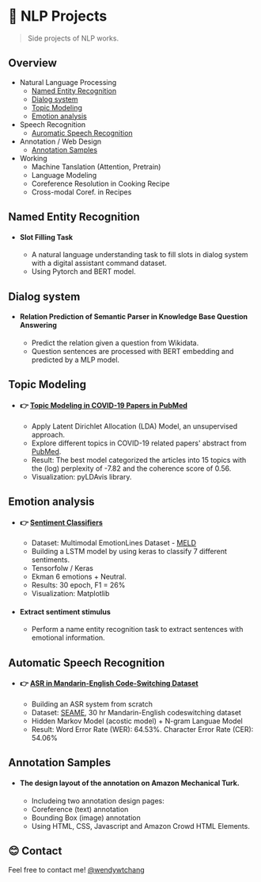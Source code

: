 # :runner: NLP Projects
> Side projects of NLP works.  

## Overview
* Natural Language Processing
  * [Named Entity Recognition](#named-entity-recognition)
  * [Dialog system](#dialog-system)
  * [Topic Modeling](#topic-modeling)
  * [Emotion analysis](#emotion-analysis)
* Speech Recognition
  * [Auromatic Speech Recognition](#auromatic-speech-recognition)
* Annotation / Web Design
  * [Annotation Samples](#annotation-samples)
* Working
  * Machine Tanslation (Attention, Pretrain)
  * Language Modeling
  * Coreference Resolution in Cooking Recipe
  * Cross-modal Coref. in Recipes

## Named Entity Recognition
* #### Slot Filling Task
  * A natural language understanding task to fill slots in dialog system with a digital assistant command dataset. 
  * Using Pytorch and BERT model.

## Dialog system
* #### Relation Prediction of Semantic Parser in Knowledge Base Question Answering
  * Predict the relation given a question from Wikidata. 
  * Question sentences are processed with BERT embedding and predicted by a MLP model.


## Topic Modeling
* #### :point_right: [Topic Modeling in COVID-19 Papers in PubMed](./topic_modeling/LDA_Covid19.ipynb)
  * Apply Latent Dirichlet Allocation (LDA) Model, an unsupervised approach. 
  * Explore different topics in COVID-19 related papers' abstract from [PubMed](https://pubmed.ncbi.nlm.nih.gov/).
  * Result: The best model categorized the articles into 15 topics with the (log) perplexity of -7.82 and the coherence score of 0.56. 
  * Visualization: pyLDAvis library.

## Emotion analysis
* #### :point_right: [Sentiment Classifiers](./emotion_analysis/Sentiment_Classifier.ipynb) 
  * Dataset: Multimodal EmotionLines Dataset - [MELD](https://affective-meld.github.io/) 
  * Building a LSTM model by using keras to classify 7 different sentiments. 
  * Tensorfolw / Keras
  * Ekman 6 emotions + Neutral.
  * Results: 30 epoch, F1 = 26%
  * Visualization: Matplotlib
* #### Extract sentiment stimulus
  * Perform a name entity recognition task to extract sentences with emotional information.

## Automatic Speech Recognition
* #### :point_right: [ASR in Mandarin-English Code-Switching Dataset](./asr/)
  * Building an ASR system from scratch
  * Dataset: [SEAME](https://www.semanticscholar.org/paper/SEAME%3A-a-Mandarin-English-code-switching-speech-in-Lyu-Tan/f28cb37e0f1a225f0d4f27f43ef4e05eee8b321c), 30 hr Mandarin-English codeswitching dataset
  * Hidden Markov Model (acostic model) + N-gram Languae Model  
  * Result: Word Error Rate (WER): 64.53%. Character Error Rate (CER): 54.06%

## Annotation Samples
* #### The design layout of the annotation on Amazon Mechanical Turk.
  * Includeing two annotation design pages: 
  * Coreference (text) annotation 
  * Bounding Box (image) annotation 
  * Using HTML, CSS, Javascript and Amazon Crowd HTML Elements.

## :blush: Contact
Feel free to contact me! [@wendywtchang](<mailto:wentseng.chang@gmail.com>) 
